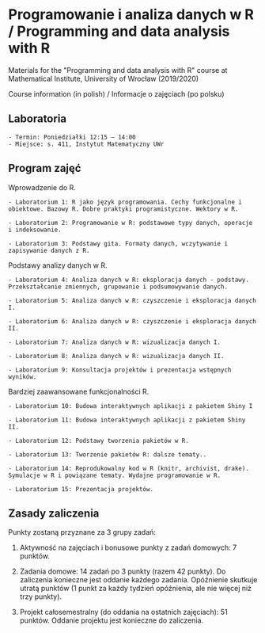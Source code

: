 # Programowanie i analiza danych w R / Programming and data analysis with R

Materials for the "Programming and data analysis with R" course at Mathematical Institute, University of Wrocław (2019/2020)

Course information (in polish) / Informacje o zajęciach (po polsku)

## Laboratoria

    - Termin: Poniedziałki 12:15 — 14:00
    - Miejsce: s. 411, Instytut Matematyczny UWr
    
## Program zajęć    

Wprowadzenie do R.

    - Laboratorium 1: R jako język programowania. Cechy funkcjonalne i obiektowe. Bazowy R. Dobre praktyki programistyczne. Wektory w R.
    
    - Laboratorium 2: Programowanie w R: podstawowe typy danych, operacje i indeksowanie.
    
    - Laboratorium 3: Podstawy gita. Formaty danych, wczytywanie i zapisywanie danych z R. 
    
Podstawy analizy danych w R.
    
    - Laboratorium 4: Analiza danych w R: eksploracja danych - podstawy. Przekształcanie zmiennych, grupowanie i podsumowywanie danych.
    
    - Laboratorium 5: Analiza danych w R: czyszczenie i eksploracja danych I. 
    
    - Laboratorium 6: Analiza danych w R: czyszczenie i eksploracja danych II.
    
    - Laboratorium 7: Analiza danych w R: wizualizacja danych I.
    
    - Laboratorium 8: Analiza danych w R: wizualizacja danych II.
    
    - Laboratorium 9: Konsultacja projektów i prezentacja wstępnych wyników.
    
Bardziej zaawansowane funkcjonalności R.
    
    - Laboratorium 10: Budowa interaktywnych aplikacji z pakietem Shiny I
    
    - Laboratorium 11: Budowa interaktywnych aplikacji z pakietem Shiny II.  
    
    - Laboratorium 12: Podstawy tworzenia pakietów w R.
    
    - Laboratorium 13: Tworzenie pakietów R: dalsze tematy..
    
    - Laboratorium 14: Reprodukowalny kod w R (knitr, archivist, drake). Symulacje w R i powiązane tematy. Wydajne programowanie w R.
    
    - Laboratorium 15: Prezentacja projektów.
    
    
## Zasady zaliczenia

Punkty zostaną przyznane za 3 grupy zadań:

1. Aktywność na zajęciach i bonusowe punkty z zadań domowych: 7 punktów.

2. Zadania domowe: 14 zadań po 3 punkty (razem 42 punkty). Do zaliczenia konieczne jest oddanie każdego zadania. 
   Opóźnienie skutkuje utratą punktów (1 punkt za każdy tydzień opóźnienia, ale nie więcej niż trzy punkty).

3. Projekt całosemestralny (do oddania na ostatnich zajęciach): 51 punktów. Oddanie projektu jest konieczne do zaliczenia.
